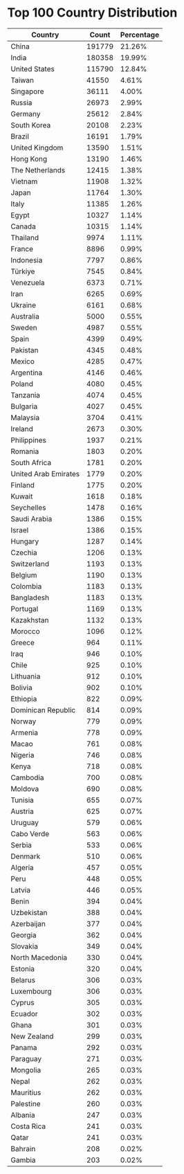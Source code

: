 # Top 100 Country Distribution
| Country | Count | Percentage |
|----|----|----|
| China | 191779 | 21.26% |
| India | 180358 | 19.99% |
| United States | 115790 | 12.84% |
| Taiwan | 41550 | 4.61% |
| Singapore | 36111 | 4.00% |
| Russia | 26973 | 2.99% |
| Germany | 25612 | 2.84% |
| South Korea | 20108 | 2.23% |
| Brazil | 16191 | 1.79% |
| United Kingdom | 13590 | 1.51% |
| Hong Kong | 13190 | 1.46% |
| The Netherlands | 12415 | 1.38% |
| Vietnam | 11908 | 1.32% |
| Japan | 11764 | 1.30% |
| Italy | 11385 | 1.26% |
| Egypt | 10327 | 1.14% |
| Canada | 10315 | 1.14% |
| Thailand | 9974 | 1.11% |
| France | 8896 | 0.99% |
| Indonesia | 7797 | 0.86% |
| Türkiye | 7545 | 0.84% |
| Venezuela | 6373 | 0.71% |
| Iran | 6265 | 0.69% |
| Ukraine | 6161 | 0.68% |
| Australia | 5000 | 0.55% |
| Sweden | 4987 | 0.55% |
| Spain | 4399 | 0.49% |
| Pakistan | 4345 | 0.48% |
| Mexico | 4285 | 0.47% |
| Argentina | 4146 | 0.46% |
| Poland | 4080 | 0.45% |
| Tanzania | 4074 | 0.45% |
| Bulgaria | 4027 | 0.45% |
| Malaysia | 3704 | 0.41% |
| Ireland | 2673 | 0.30% |
| Philippines | 1937 | 0.21% |
| Romania | 1803 | 0.20% |
| South Africa | 1781 | 0.20% |
| United Arab Emirates | 1779 | 0.20% |
| Finland | 1775 | 0.20% |
| Kuwait | 1618 | 0.18% |
| Seychelles | 1478 | 0.16% |
| Saudi Arabia | 1386 | 0.15% |
| Israel | 1386 | 0.15% |
| Hungary | 1287 | 0.14% |
| Czechia | 1206 | 0.13% |
| Switzerland | 1193 | 0.13% |
| Belgium | 1190 | 0.13% |
| Colombia | 1183 | 0.13% |
| Bangladesh | 1183 | 0.13% |
| Portugal | 1169 | 0.13% |
| Kazakhstan | 1132 | 0.13% |
| Morocco | 1096 | 0.12% |
| Greece | 964 | 0.11% |
| Iraq | 946 | 0.10% |
| Chile | 925 | 0.10% |
| Lithuania | 912 | 0.10% |
| Bolivia | 902 | 0.10% |
| Ethiopia | 822 | 0.09% |
| Dominican Republic | 814 | 0.09% |
| Norway | 779 | 0.09% |
| Armenia | 778 | 0.09% |
| Macao | 761 | 0.08% |
| Nigeria | 746 | 0.08% |
| Kenya | 718 | 0.08% |
| Cambodia | 700 | 0.08% |
| Moldova | 690 | 0.08% |
| Tunisia | 655 | 0.07% |
| Austria | 625 | 0.07% |
| Uruguay | 579 | 0.06% |
| Cabo Verde | 563 | 0.06% |
| Serbia | 533 | 0.06% |
| Denmark | 510 | 0.06% |
| Algeria | 457 | 0.05% |
| Peru | 448 | 0.05% |
| Latvia | 446 | 0.05% |
| Benin | 394 | 0.04% |
| Uzbekistan | 388 | 0.04% |
| Azerbaijan | 377 | 0.04% |
| Georgia | 362 | 0.04% |
| Slovakia | 349 | 0.04% |
| North Macedonia | 330 | 0.04% |
| Estonia | 320 | 0.04% |
| Belarus | 306 | 0.03% |
| Luxembourg | 306 | 0.03% |
| Cyprus | 305 | 0.03% |
| Ecuador | 302 | 0.03% |
| Ghana | 301 | 0.03% |
| New Zealand | 299 | 0.03% |
| Panama | 292 | 0.03% |
| Paraguay | 271 | 0.03% |
| Mongolia | 265 | 0.03% |
| Nepal | 262 | 0.03% |
| Mauritius | 262 | 0.03% |
| Palestine | 260 | 0.03% |
| Albania | 247 | 0.03% |
| Costa Rica | 241 | 0.03% |
| Qatar | 241 | 0.03% |
| Bahrain | 208 | 0.02% |
| Gambia | 203 | 0.02% |
